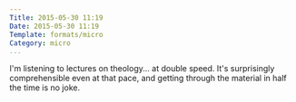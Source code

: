 ```yaml
---
Title: 2015-05-30 11:19
Date: 2015-05-30 11:19
Template: formats/micro
Category: micro
...
```


I'm listening to lectures on theology... at double speed. It's surprisingly
comprehensible even at that pace, and getting through the material in half the
time is no joke.
